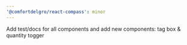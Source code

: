 ```yaml
---
'@comfortdelgro/react-compass': minor
---
```


Add test/docs for all components and add new components: tag box & quantity togger
